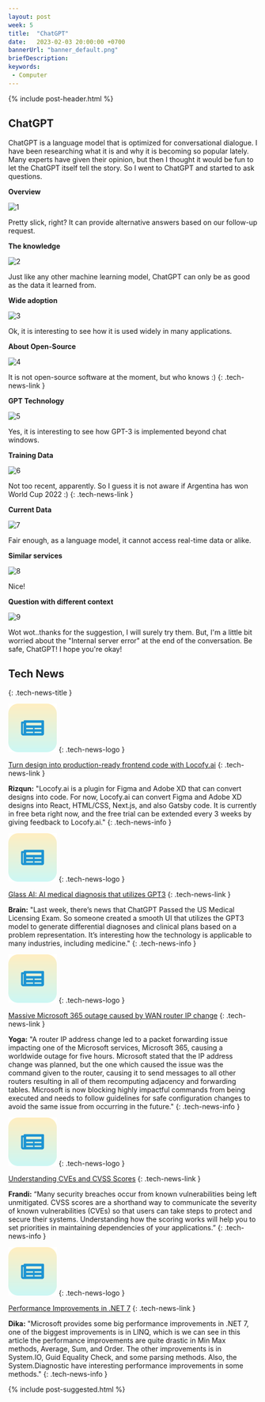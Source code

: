 ```yaml
---
layout: post
week: 5
title:  "ChatGPT"
date:   2023-02-03 20:00:00 +0700
bannerUrl: "banner_default.png"
briefDescription: 
keywords:
 - Computer
---
```


{% include post-header.html %}

## ChatGPT

ChatGPT is a language model that is optimized for conversational dialogue. I have been researching what it is and why it is becoming so popular lately. Many experts have given their opinion, but then I thought it would be fun to let the ChatGPT itself tell the story. So I went to ChatGPT and started to ask questions.

__Overview__

![1](/images/chatgpt/1.png)

Pretty slick, right? It can provide alternative answers based on our follow-up request.

__The knowledge__

![2](/images/chatgpt/2.png)

Just like any other machine learning model, ChatGPT can only be as good as the data it learned from.

__Wide adoption__

![3](/images/chatgpt/3.png)

Ok, it is interesting to see how it is used widely in many applications.

__About Open-Source__

![4](/images/chatgpt/4.png)

It is not open-source software at the moment, but who knows :)
{: .tech-news-link }

__GPT Technology__

![5](/images/chatgpt/5.png)

Yes, it is interesting to see how GPT-3 is implemented beyond chat windows.

__Training Data__

![6](/images/chatgpt/6.png)

Not too recent, apparently. So I guess it is not aware if Argentina has won World Cup 2022 :)
{: .tech-news-link }

__Current Data__

![7](/images/chatgpt/7.png)

Fair enough, as a language model, it cannot access real-time data or alike.

__Similar services__

![8](/images/chatgpt/8.png)

Nice!

__Question with different context__

![9](/images/chatgpt/9.png)

Wot wot..thanks for the suggestion, I will surely try them. But, I'm a little bit worried about the "Internal server error" at the end of the conversation. Be safe, ChatGPT! I hope you're okay!


## Tech News
{: .tech-news-title }

![memo](/assets/images/tech-news.svg)
{: .tech-news-logo }

[Turn design into production-ready frontend code with Locofy.ai](https://www.locofy.ai/)
{: .tech-news-link }

__Rizqun:__ "Locofy.ai is a plugin for Figma and Adobe XD that can convert designs into code. For now, Locofy.ai can convert Figma and Adobe XD designs into React, HTML/CSS, Next.js, and also Gatsby code. It is currently in free beta right now, and the free trial can be extended every 3 weeks by giving feedback to Locofy.ai."
{: .tech-news-info }

![memo](/assets/images/tech-news.svg)
{: .tech-news-logo }

[Glass AI: AI medical diagnosis that utilizes GPT3](https://glass.health/ai)
{: .tech-news-link }

__Brain:__ "Last week, there’s news that ChatGPT Passed the US Medical Licensing Exam. So someone created a smooth UI that utilizes the GPT3 model to generate differential diagnoses and clinical plans based on a problem representation. It’s interesting how the technology is applicable to many industries, including medicine."
{: .tech-news-info }

![memo](/assets/images/tech-news.svg)
{: .tech-news-logo }

[Massive Microsoft 365 outage caused by WAN router IP change](https://www.bleepingcomputer.com/news/microsoft/massive-microsoft-365-outage-caused-by-wan-router-ip-change/)
{: .tech-news-link }

__Yoga:__ "A router IP address change led to a packet forwarding issue impacting one of the Microsoft services, Microsoft 365, causing a worldwide outage for five hours. Microsoft stated that the IP address change was planned, but the one which caused the issue was the command given to the router, causing it to send messages to all other routers resulting in all of them recomputing adjacency and forwarding tables. Microsoft is now blocking highly impactful commands from being executed and needs to follow guidelines for safe configuration changes to avoid the same issue from occurring in the future."
{: .tech-news-info }

![memo](/assets/images/tech-news.svg)
{: .tech-news-logo }

[Understanding CVEs and CVSS Scores](https://www.openlogic.com/blog/understanding-cves-cvss-scores)
{: .tech-news-link }

__Frandi:__ “Many security breaches occur from known vulnerabilities being left unmitigated. CVSS scores are a shorthand way to communicate the severity of known vulnerabilities (CVEs) so that users can take steps to protect and secure their systems. Understanding how the scoring works will help you to set priorities in maintaining dependencies of your applications.”
{: .tech-news-info }

![memo](/assets/images/tech-news.svg)
{: .tech-news-logo }

[Performance Improvements in .NET 7](https://medium.com/@tobias.streng/net-performance-series-1-performance-improvements-in-net-7-fb793f8f5f71)
{: .tech-news-link }

__Dika:__ "Microsoft provides some big performance improvements in .NET 7, one of the biggest improvements is in LINQ, which is we can see in this article the performance improvements are quite drastic in Min Max methods, Average, Sum, and Order. The other improvements is in System.IO, Guid Equality Check, and some parsing methods. Also, the System.Diagnostic have interesting performance improvements in some methods."
{: .tech-news-info }

{% include post-suggested.html %}